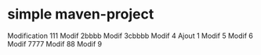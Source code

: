 # simple maven-project
Modification 111
Modif 2bbbb
Modif 3cbbbb
Modif 4
Ajout 1
Modif 5
Modif 6
Modif 7777
Modif 88
Modif 9
